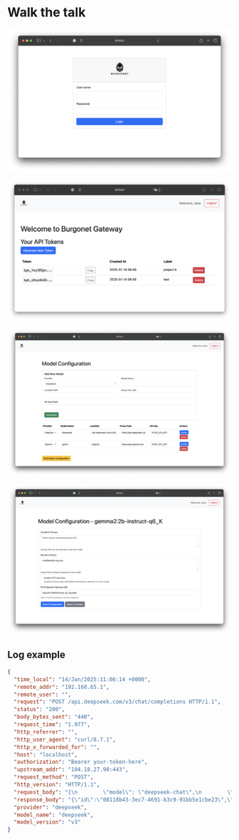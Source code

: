 # Walk the talk



![image-20250114074616217](img/screenshots/image-20250114074616217.png)

![image-20250114074719185](img/screenshots/image-20250114074719185.png)

![image-20250114110743398](img/screenshots/image-20250114110743398.png)

![image-20250116135914752](img/screenshots/image-20250116135914752.png)

## Log example

```json
{
  "time_local": "14/Jan/2025:11:06:14 +0000",
  "remote_addr": "192.168.65.1",
  "remote_user": "",
  "request": "POST /api.deepseek.com/v3/chat/completions HTTP/1.1",
  "status": "200",
  "body_bytes_sent": "440",
  "request_time": "1.977",
  "http_referrer": "",
  "http_user_agent": "curl/8.7.1",
  "http_x_forwarded_for": "",
  "host": "localhost",
  "authorization": "Bearer your-token-here",
  "upstream_addr": "104.18.27.90:443",
  "request_method": "POST",
  "http_version": "HTTP/1.1",
  "request_body": "{\n        \"model\": \"deepseek-chat\",\n        \"messages\": [\n          {\"role\": \"system\", \"content\": \"You are a helpful assistant.\"},\n          {\"role\": \"user\", \"content\": \"Hello\"}\n        ],\n        \"stream\": false\n      }",
  "response_body": "{\"id\":\"08118b43-3ec7-4691-b3c9-91bb5e1cbe23\",\"object\":\"chat.completion\",\"created\":1736852773,\"model\":\"deepseek-chat\",\"choices\":[{\"index\":0,\"message\":{\"role\":\"assistant\",\"content\":\"Hello! How can I assist you today? 😊\"},\"logprobs\":null,\"finish_reason\":\"stop\"}],\"usage\":{\"prompt_tokens\":10,\"completion_tokens\":11,\"total_tokens\":21,\"prompt_cache_hit_tokens\":0,\"prompt_cache_miss_tokens\":10},\"system_fingerprint\":\"fp_3a5770e1b4\"}",
  "provider": "deepseek",
  "model_name": "deepseek",
  "model_version": "v3"
}
```

